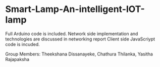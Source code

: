 # Smart-Lamp-An-intelligent-IOT-lamp

Full Arduino code is included.
Network side implementation and technologies are discussed in networking report
Client side JavaScriypt code is incuded.

Group Members: Theekshana Dissanayeke, Chathura Thilanka, Yasitha Rajapaksha
